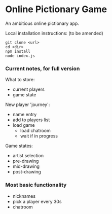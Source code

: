 # Online Pictionary Game

An ambitious online pictionary app.

Local installation instructions: (to be amended)
```
git clone <url>
cd <dir>
npm install
node index.js
```

### Current notes, for full version

What to store:
- current players
- game state

New player 'journey':
- name entry
- add to players list
- load game
  - load chatroom
  - wait if in progress

Game states:
- artist selection
- pre-drawing
- mid-drawing
- post-drawing

### Most basic functionality

- nicknames
- pick a player every 30s
- chatroom
